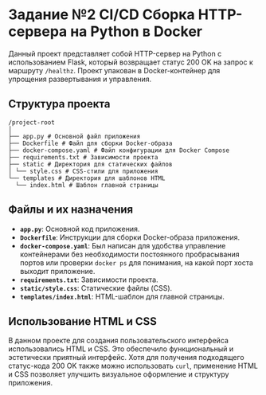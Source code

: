 # Задание №2 CI/CD Сборка HTTP-сервера на Python в Docker

Данный проект представляет собой HTTP-сервер на Python с использованием Flask, который возвращает статус 200 OK на запрос к маршруту `/healthz`. Проект упакован в Docker-контейнер для упрощения развертывания и управления.

## Структура проекта
```
/project-root
│
├── app.py # Основной файл приложения
├── Dockerfile # Файл для сборки Docker-образа 
├── docker-compose.yaml # Файл конфигурации для Docker Compose 
├── requirements.txt # Зависимости проекта 
├── static # Директория для статических файлов 
│ └── style.css # CSS-стили для приложения 
└── templates # Директория для шаблонов HTML 
  └── index.html # Шаблон главной страницы
  ```

  ## Файлы и их назначения

- **`app.py`**: Основной код приложения.
- **`Dockerfile`**: Инструкции для сборки Docker-образа приложения.
- **`docker-compose.yaml`**: Был написан для удобства управление контейнерами без необходимости постоянного пробрасывания портов или проверки `docker ps` для понимания, на какой порт хоста выходит приложение.
- **`requirements.txt`**: Зависимости проекта.
- **`static/style.css`**: Статические файлы (CSS).
- **`templates/index.html`**: HTML-шаблон для главной страницы.

## Использование HTML и CSS


В данном проекте для создания пользовательского интерфейса использовались HTML и CSS. Это обеспечило функциональный и эстетически приятный интерфейс. Хотя для получения подходящего статус-кода 200 OK также можно использовать `curl`, применение HTML и CSS позволяет улучшить визуальное оформление и структуру приложения.


